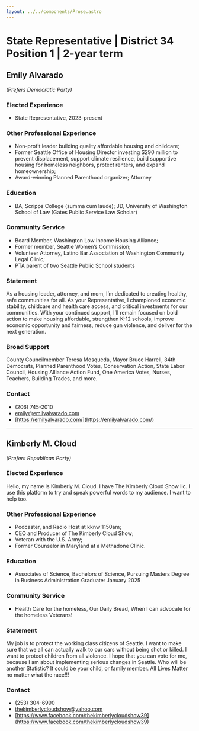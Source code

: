 ```yaml
---
layout: ../../components/Prose.astro
---
```


# State Representative | District 34 Position 1 | 2-year term

## Emily Alvarado  
*(Prefers Democratic Party)*  

### Elected Experience  
- State Representative, 2023-present  

### Other Professional Experience  
- Non-profit leader building quality affordable housing and childcare;  
- Former Seattle Office of Housing Director investing $290 million to prevent displacement, support climate resilience, build supportive housing for homeless neighbors, protect renters, and expand homeownership;  
- Award-winning Planned Parenthood organizer; Attorney  

### Education  
- BA, Scripps College (summa cum laude); JD, University of Washington School of Law (Gates Public Service Law Scholar)  

### Community Service  
- Board Member, Washington Low Income Housing Alliance;  
- Former member, Seattle Women’s Commission;  
- Volunteer Attorney, Latino Bar Association of Washington Community Legal Clinic;  
- PTA parent of two Seattle Public School students  

### Statement  
As a housing leader, attorney, and mom, I’m dedicated to creating healthy, safe communities for all. As your Representative, I championed economic stability, childcare and health care access, and critical investments for our communities. With your continued support, I’ll remain focused on bold action to make housing affordable, strengthen K-12 schools, improve economic opportunity and fairness, reduce gun violence, and deliver for the next generation.  

### Broad Support  
County Councilmember Teresa Mosqueda, Mayor Bruce Harrell, 34th Democrats, Planned Parenthood Votes, Conservation Action, State Labor Council, Housing Alliance Action Fund, One America Votes, Nurses, Teachers, Building Trades, and more.  

### Contact  
- (206) 745-2010  
- emily@emilyalvarado.com  
- [https://emilyalvarado.com/](https://emilyalvarado.com/)  

---  

## Kimberly M. Cloud  
*(Prefers Republican Party)*  

### Elected Experience  
Hello, my name is Kimberly M. Cloud. I have The Kimberly Cloud Show llc. I use this platform to try and speak powerful words to my audience. I want to help too.  

### Other Professional Experience  
- Podcaster, and Radio Host at kknw 1150am;  
- CEO and Producer of The Kimberly Cloud Show;  
- Veteran with the U.S. Army;  
- Former Counselor in Maryland at a Methadone Clinic.  

### Education  
- Associates of Science, Bachelors of Science, Pursuing Masters Degree in Business Administration Graduate: January 2025  

### Community Service  
- Health Care for the homeless, Our Daily Bread, When I can advocate for the homeless Veterans!  

### Statement  
My job is to protect the working class citizens of Seattle. I want to make sure that we all can actually walk to our cars without being shot or killed. I want to protect children from all violence. I hope that you can vote for me, because I am about implementing serious changes in Seattle. Who will be another Statistic? It could be your child, or family member. All Lives Matter no matter what the race!!!  

### Contact  
- (253) 304-6990  
- thekimberlycloudshow@yahoo.com  
- [https://www.facebook.com/thekimberlycloudshow39](https://www.facebook.com/thekimberlycloudshow39)  


